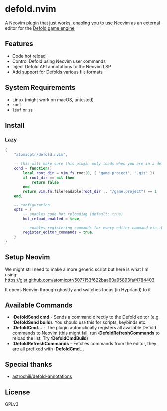 # defold.nvim

A Neovim plugin that just works, enabling you to use Neovim as an external editor for the [Defold game engine](https://defold.com)

## Features

- Code hot reload
- Control Defold using Neovim user commands
- Inject Defold API annotations to the Neovim LSP
- Add support for Defolds various file formats

## System Requirements

- Linux (might work on macOS, untested)
- ``curl``
- ``lsof`` or ``ss``

## Install

### Lazy

```lua
{
    "atomicptr/defold.nvim",

    -- this will make sure this plugin only loads when you are in a defold project
    cond = function()
        local root_dir = vim.fs.root(0, { "game.project", ".git" })
        if root_dir == nil then
            return false
        end
        return vim.fn.filereadable(root_dir .. "/game.project") == 1
    end,

    -- configuration
    opts = {
        -- enables code hot reloading (default: true)
        hot_reload_enabled = true,

        -- enables registering commands for every editor command via :DefoldCmd... (default: true)
        register_editor_commands = true,
    }
}
```

## Setup Neovim

We might still need to make a more generic script but here is what I'm using: https://gist.github.com/atomicptr/5077153f622baa60a95893faf4784403

It opens Neovim through ghostty and switches focus (in Hyprland) to it

## Available Commands

- **:DefoldSend cmd** - Sends a command directly to the Defold editor (e.g. **:DefoldSend build**). You should use this for scripts, keybinds etc.
- **:DefoldCmd...** - The plugin automatically registers all available Defold commands to Neovim (this might fail, run **:DefoldRefreshCommands** to reload the list. Try **:DefoldCmdBuild**)
- **:DefoldRefreshCommands** - Fetches commands from the editor, they are all prefixed with **:DefoldCmd...**

## Special thanks

- [astrochili/defold-annotations](https://github.com/astrochili/defold-annotations)

## License

GPLv3

